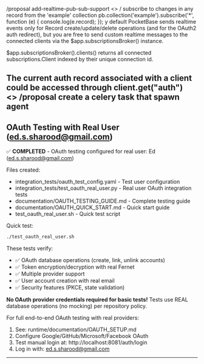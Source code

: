 
/proposal add-realtime-pub-sub-support
<>
    / subscribe to changes in any record from the 'example' collection
    pb.collection('example').subscribe('*', function (e) {
        console.log(e.record);
    });
y default PocketBase sends realtime events only for Record create/update/delete operations (and for the OAuth2 auth redirect), but you are free to send custom realtime messages to the connected clients via the $app.subscriptionsBroker() instance.

$app.subscriptionsBroker().clients() returns all connected subscriptions.Client indexed by their unique connection id.

The current auth record associated with a client could be accessed through client.get("auth")    
<>
/proposal create a celery task that spawn agent
---

## OAuth Testing with Real User (ed.s.sharood@gmail.com)

✅ **COMPLETED** - OAuth testing configured for real user: Ed (ed.s.sharood@gmail.com)

Files created:
- integration_tests/oauth_test_config.yaml - Test user configuration
- integration_tests/test_oauth_real_user.py - Real user OAuth integration tests
- documentation/OAUTH_TESTING_GUIDE.md - Complete testing guide
- documentation/OAUTH_QUICK_START.md - Quick start guide
- test_oauth_real_user.sh - Quick test script

Quick test:
```bash
./test_oauth_real_user.sh
```

These tests verify:
- ✅ OAuth database operations (create, link, unlink accounts)
- ✅ Token encryption/decryption with real Fernet
- ✅ Multiple provider support
- ✅ User account creation with real email
- ✅ Security features (PKCE, state validation)

**No OAuth provider credentials required for basic tests!**
Tests use REAL database operations (no mocking) per repository policy.

For full end-to-end OAuth testing with real providers:
1. See: runtime/documentation/OAUTH_SETUP.md
2. Configure Google/GitHub/Microsoft/Facebook OAuth
3. Test manual login at: http://localhost:8081/auth/login
4. Log in with: ed.s.sharood@gmail.com

---

